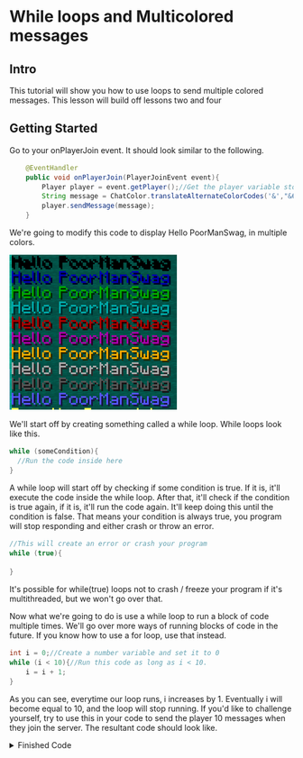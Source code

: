 # While loops and Multicolored messages
## Intro
This tutorial will show you how to use loops to send multiple colored messages. This lesson will build off lessons two and four
## Getting Started
Go to your onPlayerJoin event. It should look similar to the following.
```java
    @EventHandler
    public void onPlayerJoin(PlayerJoinEvent event){
        Player player = event.getPlayer();//Get the player variable stored inside our event
        String message = ChatColor.translateAlternateColorCodes('&',"&6Hello " + player.getName());
        player.sendMessage(message);
    }
```

We're going to modify this code to display Hello PoorManSwag, in multiple colors.

![alttext](https://github.com/Exeton/SpigotTutorial/blob/master/LessonPictures/Lesson4-6/Lesson%205%20Result.PNG)

We'll start off by creating something called a while loop. While loops look like this.
```java
while (someCondition){
  //Run the code inside here
}
```

A while loop will start off by checking if some condition is true. If it is, it'll execute the code inside the while loop. After that, it'll check if the condition is true again, if it is, it'll run the code again. It'll keep doing this until the condition is false.
That means your condition is always true, you program will stop responding and either crash or throw an error.

```java
//This will create an error or crash your program
while (true){

}
```

It's possible for while(true) loops not to crash / freeze your program if it's multithreaded, but we won't go over that.

Now what we're going to do is use a while loop to run a block of code multiple times. We'll go over more ways of running blocks of code in the future. If you know how to use a for loop, use that instead.

```java
int i = 0;//Create a number variable and set it to 0
while (i < 10){//Run this code as long as i < 10.
    i = i + 1;
}
```

As you can see, everytime our loop runs, i increases by 1. Eventually i will become equal to 10, and the loop will stop running. If you'd like to challenge yourself, try to use this in your code to send the player 10 messages when they join the server.
The resultant code should look like.

<details><summary>Finished Code</summary>
<p>
Sample code
```java
    @EventHandler
    public void onPlayerJoin(PlayerJoinEvent event){
        Player player = event.getPlayer();//Get the player variable stored inside our event
        String message = ChatColor.translateAlternateColorCodes('&',"&6Hello " + player.getName());

        int i = 0;
        while (i < 10){
            player.sendMessage(message);
            i++;
        }
    }
```

</p>
</details>

Now we can spam players when they join our server, but it looks pretty boring.
![alttext](https://github.com/Exeton/SpigotTutorial/blob/master/LessonPictures/Lesson4-6/Lesson%205%20OneColor.PNG)

We're going to modify our plugin to say greet our players in multiple colors.
To do this, we'll change the color code from &6, to a different number everytime we run through our loop. Just like we can add text to other text, we can add numbers to text. For example

```java
        String a = "hi";//Text
        int b = 2;//Number
        String c = a + b;
        System.out.println(c);
        //output "hi2"
```

Go ahead and change our current code to display text with color codes 0 - 9 (i.e. &0 to &9). You might need to move where the message variable is in the code.
<details><summary>Finished Code</summary>
<p>
```java
```
</p>
</details>

## Result
![alttext](https://github.com/Exeton/SpigotTutorial/blob/master/LessonPictures/Lesson4-6/Lesson%205%20Result.PNG)

## Challenges
1. Modify the plugin from lesson 1 to use a while loop to display "Hello World" to the console 5 times.
